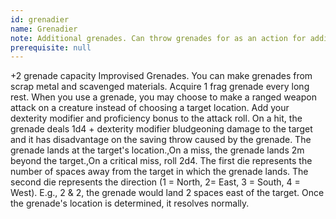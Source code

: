 ```yaml
---
id: grenadier
name: Grenadier
note: Additional grenades. Can throw grenades for as an action for additional benefits.
prerequisite: null
---
```



+2 grenade capacity
Improvised Grenades. You can make grenades from scrap metal and scavenged materials. Acquire 1 frag grenade every long rest.
When you use a grenade, you may choose to make a ranged weapon attack on a creature instead of choosing a target location. Add your dexterity modifier and proficiency bonus to the attack roll.
On a hit, the grenade deals 1d4 + dexterity modifier bludgeoning damage to the target and it has disadvantage on the saving throw caused by the grenade. The grenade lands at the target's location.,On a miss, the grenade lands 2m beyond the target.,On a critical miss, roll 2d4. The first die represents the number of spaces away from the target in which the grenade lands. The second die represents the direction (1 = North, 2= East, 3 = South, 4 = West). E.g., 2 & 2, the grenade would land 2 spaces east of the target.
Once the grenade's location is determined, it resolves normally.